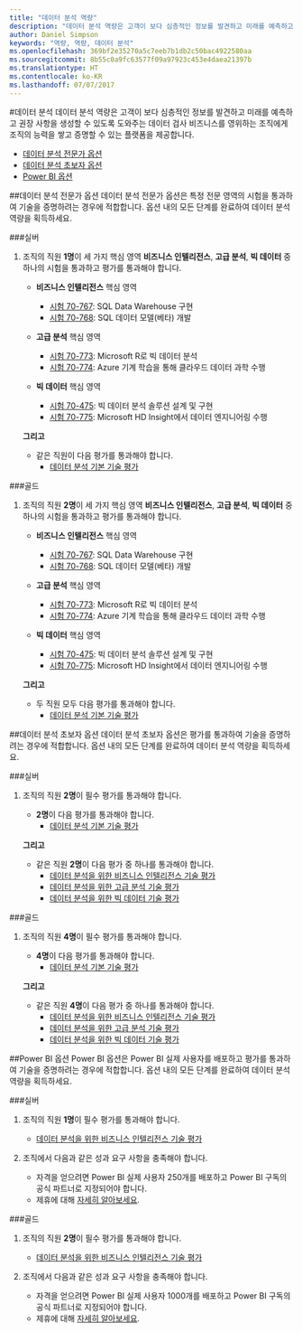 ```yaml
---
title: "데이터 분석 역량"
description: "데이터 분석 역량은 고객이 보다 심층적인 정보를 발견하고 미래를 예측하고 권장 사항을 생성할 수 있도록 도와주는 데이터 검사 비즈니스를 영위하는 조직에게 조직의 능력을 쌓고 증명할 수 있는 플랫폼을 제공합니다."
author: Daniel Simpson
keywords: "역량, 역량, 데이터 분석"
ms.openlocfilehash: 369bf2e35270a5c7eeb7b1db2c50bac4922580aa
ms.sourcegitcommit: 8b55c0a9fc63577f09a97923c453e4daea21397b
ms.translationtype: HT
ms.contentlocale: ko-KR
ms.lasthandoff: 07/07/2017
---
```

#<a name="data-analytics"></a>데이터 분석
데이터 분석 역량은 고객이 보다 심층적인 정보를 발견하고 미래를 예측하고 권장 사항을 생성할 수 있도록 도와주는 데이터 검사 비즈니스를 영위하는 조직에게 조직의 능력을 쌓고 증명할 수 있는 플랫폼을 제공합니다.

- [데이터 분석 전문가 옵션](#data-analytics-specialist-option)
- [데이터 분석 초보자 옵션](#data-analytics-beginners-option)
- [Power BI 옵션](#power-bi-option)

##<a name="data-analytics-specialist-option"></a>데이터 분석 전문가 옵션
데이터 분석 전문가 옵션은 특정 전문 영역의 시험을 통과하여 기술을 증명하려는 경우에 적합합니다. 옵션 내의 모든 단계를 완료하여 데이터 분석 역량을 획득하세요.

###<a name="silver"></a>실버
1. 조직의 직원 **1명**이 세 가지 핵심 영역 **비즈니스 인텔리전스**, **고급 분석**, **빅 데이터** 중 하나의 시험을 통과하고 평가를 통과해야 합니다.

    - **비즈니스 인텔리전스** 핵심 영역
        - [시험 70-767](https://www.microsoft.com/en-us/learning/exam-70-767.aspx): SQL Data Warehouse 구현 
        - [시험 70-768](https://www.microsoft.com/en-us/learning/exam-70-768.aspx): SQL 데이터 모델(베타) 개발

    - **고급 분석** 핵심 영역
        - [시험 70-773](https://www.microsoft.com/en-us/learning/exam-70-773.aspx): Microsoft R로 빅 데이터 분석
        - [시험 70-774](https://www.microsoft.com/en-us/learning/exam-70-774.aspx): Azure 기계 학습을 통해 클라우드 데이터 과학 수행

    - **빅 데이터** 핵심 영역
        - [시험 70-475](https://www.microsoft.com/en-us/learning/exam-70-475.aspx): 빅 데이터 분석 솔루션 설계 및 구현
        - [시험 70-775](https://www.microsoft.com/en-us/learning/exam-70-775.aspx): Microsoft HD Insight에서 데이터 엔지니어링 수행

    **그리고**

    - 같은 직원이 다음 평가를 통과해야 합니다.
        - [데이터 분석 기본 기술 평가](https://partneruniversity.microsoft.com/?whr=uri:MicrosoftAccount&courseId=14356&scoId=w5Ubm2ygB_4304778676)

###<a name="gold"></a>골드
1. 조직의 직원 **2명**이 세 가지 핵심 영역 **비즈니스 인텔리전스**, **고급 분석**, **빅 데이터** 중 하나의 시험을 통과하고 평가를 통과해야 합니다.

    - **비즈니스 인텔리전스** 핵심 영역
        - [시험 70-767](https://www.microsoft.com/en-us/learning/exam-70-767.aspx): SQL Data Warehouse 구현 
        - [시험 70-768](https://www.microsoft.com/en-us/learning/exam-70-768.aspx): SQL 데이터 모델(베타) 개발

    - **고급 분석** 핵심 영역
        - [시험 70-773](https://www.microsoft.com/en-us/learning/exam-70-773.aspx): Microsoft R로 빅 데이터 분석
        - [시험 70-774](https://www.microsoft.com/en-us/learning/exam-70-774.aspx): Azure 기계 학습을 통해 클라우드 데이터 과학 수행

    - **빅 데이터** 핵심 영역
        - [시험 70-475](https://www.microsoft.com/en-us/learning/exam-70-475.aspx): 빅 데이터 분석 솔루션 설계 및 구현
        - [시험 70-775](https://www.microsoft.com/en-us/learning/exam-70-775.aspx): Microsoft HD Insight에서 데이터 엔지니어링 수행

    **그리고**

    - 두 직원 모두 다음 평가를 통과해야 합니다. 
        - [데이터 분석 기본 기술 평가](https://partneruniversity.microsoft.com/?whr=uri:MicrosoftAccount&courseId=14356&scoId=w5Ubm2ygB_4304778676)

##<a name="data-analytics-beginners-option"></a>데이터 분석 초보자 옵션
데이터 분석 초보자 옵션은 평가를 통과하여 기술을 증명하려는 경우에 적합합니다. 옵션 내의 모든 단계를 완료하여 데이터 분석 역량을 획득하세요.

###<a name="silver"></a>실버
1. 조직의 직원 **2명**이 필수 평가를 통과해야 합니다.

    - **2명**이 다음 평가를 통과해야 합니다.
        - [데이터 분석 기본 기술 평가](https://partneruniversity.microsoft.com/?whr=uri:MicrosoftAccount&courseId=14356&scoId=w5Ubm2ygB_4304778676)

    **그리고**

    - 같은 직원 **2명**이 다음 평가 중 하나를 통과해야 합니다.
        - [데이터 분석을 위한 비즈니스 인텔리전스 기술 평가](https://partneruniversity.microsoft.com/?whr=uri:MicrosoftAccount&courseId=14350&scoId=u5YzfgigB_1504778676)
        - [데이터 분석을 위한 고급 분석 기술 평가](https://partneruniversity.microsoft.com/?whr=uri:MicrosoftAccount&courseId=10275&scoId=bweuuySgB_3904778676)
        - [데이터 분석을 위한 빅 데이터 기술 평가](https://partneruniversity.microsoft.com/?whr=uri:MicrosoftAccount&courseId=14349&scoId=qb5OGFigB_6604778676)

###<a name="gold"></a>골드
1. 조직의 직원 **4명**이 필수 평가를 통과해야 합니다.

    - **4명**이 다음 평가를 통과해야 합니다.
        - [데이터 분석 기본 기술 평가 ](https://partneruniversity.microsoft.com/?whr=uri:MicrosoftAccount&courseId=14356&scoId=w5Ubm2ygB_4304778676)

    **그리고**

    - 같은 직원 **4명**이 다음 평가 중 하나를 통과해야 합니다.
        - [데이터 분석을 위한 비즈니스 인텔리전스 기술 평가](https://partneruniversity.microsoft.com/?whr=uri:MicrosoftAccount&courseId=14350&scoId=u5YzfgigB_1504778676)
        - [데이터 분석을 위한 고급 분석 기술 평가](https://partneruniversity.microsoft.com/?whr=uri:MicrosoftAccount&courseId=10275&scoId=bweuuySgB_3904778676)
        - [데이터 분석을 위한 빅 데이터 기술 평가](https://partneruniversity.microsoft.com/?whr=uri:MicrosoftAccount&courseId=14349&scoId=qb5OGFigB_6604778676)

##<a name="power-bi-option"></a>Power BI 옵션
Power BI 옵션은 Power BI 실제 사용자를 배포하고 평가를 통과하여 기술을 증명하려는 경우에 적합합니다. 옵션 내의 모든 단계를 완료하여 데이터 분석 역량을 획득하세요.

###<a name="silver"></a>실버

1. 조직의 직원 **1명**이 필수 평가를 통과해야 합니다.

    - [데이터 분석을 위한 비즈니스 인텔리전스 기술 평가](https://partneruniversity.microsoft.com/?whr=uri:MicrosoftAccount&courseId=14350&scoId=u5YzfgigB_1504778676)
  
2. 조직에서 다음과 같은 성과 요구 사항을 충족해야 합니다.

    - 자격을 얻으려면 Power BI 실제 사용자 250개를 배포하고 Power BI 구독의 공식 파트너로 지정되어야 합니다.
    - 제휴에 대해 [자세히 알아보세요](https://partner.microsoft.com/en-us/membership/digital-partner-of-record).

###<a name="gold"></a>골드
1. 조직의 직원 **2명**이 필수 평가를 통과해야 합니다.
    - [데이터 분석을 위한 비즈니스 인텔리전스 기술 평가](https://partneruniversity.microsoft.com/?whr=uri:MicrosoftAccount&courseId=14350&scoId=u5YzfgigB_1504778676)
  
2. 조직에서 다음과 같은 성과 요구 사항을 충족해야 합니다.
    - 자격을 얻으려면 Power BI 실제 사용자 1000개를 배포하고 Power BI 구독의 공식 파트너로 지정되어야 합니다.
    - 제휴에 대해 [자세히 알아보세요](https://partner.microsoft.com/en-us/membership/digital-partner-of-record).

